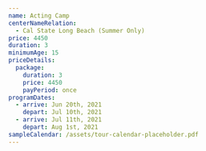 ```yaml
---
name: Acting Camp
centerNameRelation:
  - Cal State Long Beach (Summer Only)
price: 4450
duration: 3
minimumAge: 15
priceDetails:
  package:
    duration: 3
    price: 4450
    payPeriod: once
programDates:
  - arrive: Jun 20th, 2021
    depart: Jul 10th, 2021
  - arrive: Jul 11th, 2021
    depart: Aug 1st, 2021
sampleCalendar: /assets/tour-calendar-placeholder.pdf
---
```

